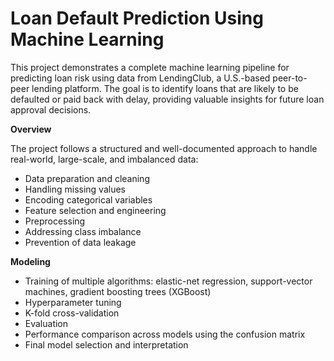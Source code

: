 # Loan Default Prediction Using Machine Learning
This project demonstrates a complete machine learning pipeline for predicting loan risk using data from LendingClub, a U.S.-based peer-to-peer lending platform. The goal is to identify loans that are likely to be defaulted or paid back with delay, providing valuable insights for future loan approval decisions.

**Overview**

The project follows a structured and well-documented approach to handle real-world, large-scale, and imbalanced data:
- Data preparation and cleaning
- Handling missing values
- Encoding categorical variables
- Feature selection and engineering
- Preprocessing
- Addressing class imbalance
- Prevention of data leakage

**Modeling**
- Training of multiple algorithms: elastic-net regression, support-vector machines, gradient boosting trees (XGBoost)
- Hyperparameter tuning
- K-fold cross-validation
- Evaluation
- Performance comparison across models using the confusion matrix
- Final model selection and interpretation


